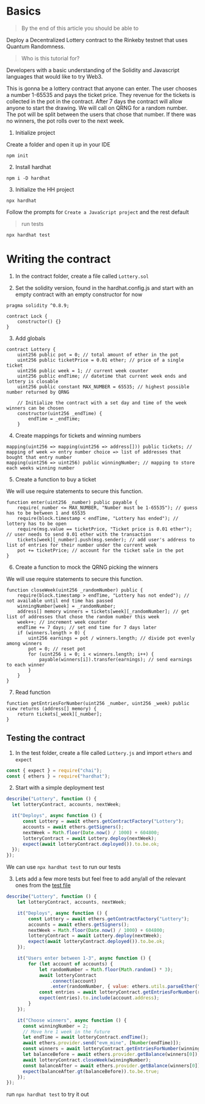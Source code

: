 # Basics

> By the end of this article you should be able to

Deploy a Decentralized Lottery contract to the Rinkeby testnet that uses Quantum Randomness.

> Who is this tutorial for?

Developers with a basic understanding of the Solidity and Javascript languages that would like to try Web3.

This is gonna be a lottery contract that anyone can enter. The user chooses a number 1-65535 and pays the ticket price. They revenue for the tickets is collected in the pot in the contract. After 7 days the contract will allow anyone to start the drawing. We will call on QRNG for a random number. The pot will be split between the users that chose that number. If there was no winners, the pot rolls over to the next week.

1. Initialize project

Create a folder and open it up in your IDE

```
npm init
```

2. Install hardhat

```
npm i -D hardhat
```

3. Initialize the HH project

```
npx hardhat
```

Follow the prompts for `Create a JavaScript project` and the rest default

> run tests

```
npx hardhat test
```

# Writing the contract

1. In the contract folder, create a file called `Lottery.sol`

2. Set the solidity version, found in the hardhat.config.js and start with an empty contract with an empty constructor for now

```solidity
pragma solidity ^0.8.9;

contract Lock {
    constructor() {}
}
```

3. Add globals

```solidity
contract Lottery {
    uint256 public pot = 0; // total amount of ether in the pot
    uint256 public ticketPrice = 0.01 ether; // price of a single ticket
    uint256 public week = 1; // current week counter
    uint256 public endTime; // datetime that current week ends and lottery is closable
    uint256 public constant MAX_NUMBER = 65535; // highest possible number returned by QRNG

    // Initialize the contract with a set day and time of the week winners can be chosen
    constructor(uint256 _endTime) {
        endTime = _endTime;
    }
```

4. Create mappings for tickets and winning numbers

```solidity
mapping(uint256 => mapping(uint256 => address[])) public tickets; // mapping of week => entry number choice => list of addresses that bought that entry number
mapping(uint256 => uint256) public winningNumber; // mapping to store each weeks winning number
```

5. Create a function to buy a ticket

We will use require statements to secure this function.

```solidity
function enter(uint256 _number) public payable {
    require(_number <= MAX_NUMBER, "Number must be 1-65535"); // guess has to be between 1 and 65535
    require(block.timestamp < endTime, "Lottery has ended"); // lottery has to be open
    require(msg.value == ticketPrice, "Ticket price is 0.01 ether"); // user needs to send 0.01 ether with the transaction
    tickets[week][_number].push(msg.sender); // add user's address to list of entries for their number under the current week
    pot += ticketPrice; // account for the ticket sale in the pot
}
```

6. Create a function to mock the QRNG picking the winners

We will use require statements to secure this function.

```solidity
function closeWeek(uint256 _randomNumber) public {
    require(block.timestamp > endTime, "Lottery has not ended"); // not available until end time has passed
    winningNumber[week] = _randomNumber;
    address[] memory winners = tickets[week][_randomNumber]; // get list of addresses that chose the random number this week
    week++; // increment week counter
    endTime += 7 days; // set end time for 7 days later
    if (winners.length > 0) {
        uint256 earnings = pot / winners.length; // divide pot evenly among winners
        pot = 0; // reset pot
        for (uint256 i = 0; i < winners.length; i++) {
            payable(winners[i]).transfer(earnings); // send earnings to each winner
        }
    }
}
```

7. Read function

```Solidity
function getEntriesForNumber(uint256 _number, uint256 _week) public view returns (address[] memory) {
    return tickets[_week][_number];
}
```

## Testing the contract

1. In the test folder, create a file called `Lottery.js` and import `ethers` and `expect`

```Javascript
const { expect } = require("chai");
const { ethers } = require("hardhat");
```

2. Start with a simple deployment test

```JavaScript
describe("Lottery", function () {
  let lotteryContract, accounts, nextWeek;

  it("Deploys", async function () {
      const Lottery = await ethers.getContractFactory("Lottery");
      accounts = await ethers.getSigners();
      nextWeek = Math.floor(Date.now() / 1000) + 604800;
      lotteryContract = await Lottery.deploy(nextWeek);
      expect(await lotteryContract.deployed()).to.be.ok;
  });
});
```

We can use `npx hardhat test` to run our tests

3. Lets add a few more tests but feel free to add any/all of the relevant ones from the [test file](/test/Lottery.js)

```JavaScript
describe("Lottery", function () {
    let lotteryContract, accounts, nextWeek;

    it("Deploys", async function () {
        const Lottery = await ethers.getContractFactory("Lottery");
        accounts = await ethers.getSigners();
        nextWeek = Math.floor(Date.now() / 1000) + 604800;
        lotteryContract = await Lottery.deploy(nextWeek);
        expect(await lotteryContract.deployed()).to.be.ok;
    });

    it("Users enter between 1-3", async function () {
        for (let account of accounts) {
            let randomNumber = Math.floor(Math.random() * 3);
            await lotteryContract
                .connect(account)
                .enter(randomNumber, { value: ethers.utils.parseEther("0.01") });
            const entries = await lotteryContract.getEntriesForNumber(randomNumber, 1);
            expect(entries).to.include(account.address);
        }
    });

    it("Choose winners", async function () {
      const winningNumber = 2;
      // Move hre 1 week in the future
      let endTime = await lotteryContract.endTime();
      await ethers.provider.send("evm_mine", [Number(endTime)]);
      const winners = await lotteryContract.getEntriesForNumber(winningNumber, 1);
      let balanceBefore = await ethers.provider.getBalance(winners[0]);
      await lotteryContract.closeWeek(winningNumber);
      const balanceAfter = await ethers.provider.getBalance(winners[0]);
      expect(balanceAfter.gt(balanceBefore)).to.be.true;
    });
});
```

run `npx hardhat test` to try it out
